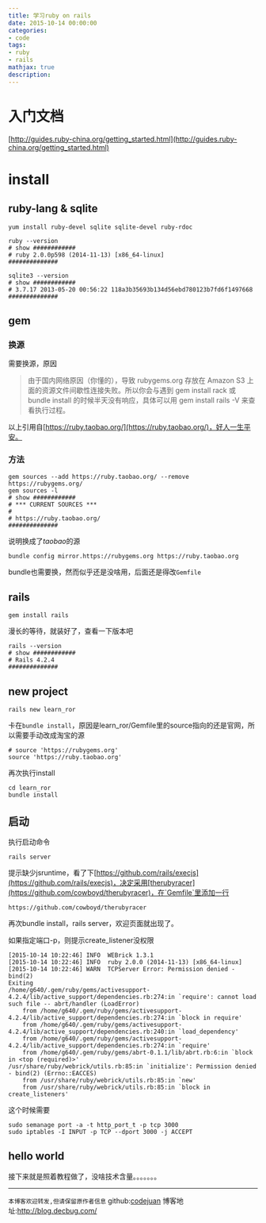 ```yaml
---
title: 学习ruby on rails
date: 2015-10-14 00:00:00
categories:
- code
tags: 
- ruby
- rails
mathjax: true
description: 
---
```


# 入门文档
[http://guides.ruby-china.org/getting_started.html](http://guides.ruby-china.org/getting_started.html)
<!--more-->

# install
## ruby-lang & sqlite

```
yum install ruby-devel sqlite sqlite-devel ruby-rdoc

ruby --version
# show ############
# ruby 2.0.0p598 (2014-11-13) [x86_64-linux]
##############

sqlite3 --version
# show ############
# 3.7.17 2013-05-20 00:56:22 118a3b35693b134d56ebd780123b7fd6f1497668
##############
```

## gem
### 换源
需要换源，原因

> 由于国内网络原因（你懂的），导致 rubygems.org 存放在 Amazon S3 上面的资源文件间歇性连接失败。所以你会与遇到 gem install rack 或 bundle install 的时候半天没有响应，具体可以用 gem install rails -V 来查看执行过程。


以上引用自[https://ruby.taobao.org/](https://ruby.taobao.org/)，好人一生平安。

### 方法
```
gem sources --add https://ruby.taobao.org/ --remove https://rubygems.org/
gem sources -l
# show ############
# *** CURRENT SOURCES ***
# 
# https://ruby.taobao.org/
##############
```
说明换成了*taobao*的源

```
bundle config mirror.https://rubygems.org https://ruby.taobao.org
```
bundle也需要换，然而似乎还是没啥用，后面还是得改`Gemfile`

## rails
```
gem install rails
```
漫长的等待，就装好了，查看一下版本吧
```
rails --version
# show ############
# Rails 4.2.4
##############
```

## new project
```
rails new learn_ror
```
卡在`bundle install`，原因是learn_ror/Gemfile里的source指向的还是官网，所以需要手动改成淘宝的源
```
# source 'https://rubygems.org'                                                                                                                                                                             
source 'https://ruby.taobao.org'
```
再次执行install
```
cd learn_ror
bundle install
```

## 启动
执行启动命令
```
rails server
```
提示缺少jsruntime，看了下[https://github.com/rails/execjs](https://github.com/rails/execjs)，决定采用[therubyracer](https://github.com/cowboyd/therubyracer)，在`Gemfile`里添加一行
```
https://github.com/cowboyd/therubyracer
```
再次bundle install，rails server，欢迎页面就出现了。

如果指定端口-p，则提示create_listener没权限
```
[2015-10-14 10:22:46] INFO  WEBrick 1.3.1
[2015-10-14 10:22:46] INFO  ruby 2.0.0 (2014-11-13) [x86_64-linux]
[2015-10-14 10:22:46] WARN  TCPServer Error: Permission denied - bind(2)
Exiting
/home/g640/.gem/ruby/gems/activesupport-4.2.4/lib/active_support/dependencies.rb:274:in `require': cannot load such file -- abrt/handler (LoadError)
	from /home/g640/.gem/ruby/gems/activesupport-4.2.4/lib/active_support/dependencies.rb:274:in `block in require'
	from /home/g640/.gem/ruby/gems/activesupport-4.2.4/lib/active_support/dependencies.rb:240:in `load_dependency'
	from /home/g640/.gem/ruby/gems/activesupport-4.2.4/lib/active_support/dependencies.rb:274:in `require'
	from /home/g640/.gem/ruby/gems/abrt-0.1.1/lib/abrt.rb:6:in `block in <top (required)>'
/usr/share/ruby/webrick/utils.rb:85:in `initialize': Permission denied - bind(2) (Errno::EACCES)
	from /usr/share/ruby/webrick/utils.rb:85:in `new'
	from /usr/share/ruby/webrick/utils.rb:85:in `block in create_listeners'

```

这个时候需要
```
sudo semanage port -a -t http_port_t -p tcp 3000
sudo iptables -I INPUT -p TCP --dport 3000 -j ACCEPT
```

## hello world
接下来就是照着教程做了，没啥技术含量。。。。。。。


----------------------------

`本博客欢迎转发,但请保留原作者信息`
github:[codejuan](https://github.com/CodeJuan)
博客地址:http://blog.decbug.com/

